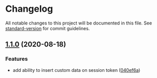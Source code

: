 # Changelog

All notable changes to this project will be documented in this file. See [standard-version](https://github.com/conventional-changelog/standard-version) for commit guidelines.

## [1.1.0](https://github.com/jeanlescure/jwt-session-manager/compare/v1.0.2...v1.1.0) (2020-08-18)


### Features

* add ability to insert custom data on session token ([040ef6a](https://github.com/jeanlescure/jwt-session-manager/commit/040ef6a831bdf6be73ef63216ed8a8f1edd5d0fb))
